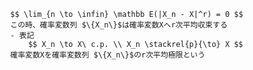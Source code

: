 
            $$ \lim_{n \to \infin} \mathbb E(|X_n - X|^r) = 0 $$
            この時、確率変数列 $\{X_n\}$は確率変数Xへr次平均収束する
            - 表記
                $$ X_n \to X\ c.p. \\ X_n \stackrel{p}{\to} X $$
            確率変数Xを確率変数列 $\{X_n\}$のr次平均極限という